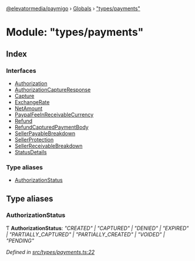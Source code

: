 [@elevatormedia/paymigo](../README.md) › [Globals](../globals.md) › ["types/payments"](_types_payments_.md)

# Module: "types/payments"

## Index

### Interfaces

-   [Authorization](../interfaces/_types_payments_.authorization.md)
-   [AuthorizationCaptureResponse](../interfaces/_types_payments_.authorizationcaptureresponse.md)
-   [Capture](../interfaces/_types_payments_.capture.md)
-   [ExchangeRate](../interfaces/_types_payments_.exchangerate.md)
-   [NetAmount](../interfaces/_types_payments_.netamount.md)
-   [PaypalFeeInReceivableCurrency](../interfaces/_types_payments_.paypalfeeinreceivablecurrency.md)
-   [Refund](../interfaces/_types_payments_.refund.md)
-   [RefundCapturedPaymentBody](../interfaces/_types_payments_.refundcapturedpaymentbody.md)
-   [SellerPayableBreakdown](../interfaces/_types_payments_.sellerpayablebreakdown.md)
-   [SellerProtection](../interfaces/_types_payments_.sellerprotection.md)
-   [SellerReceivableBreakdown](../interfaces/_types_payments_.sellerreceivablebreakdown.md)
-   [StatusDetails](../interfaces/_types_payments_.statusdetails.md)

### Type aliases

-   [AuthorizationStatus](_types_payments_.md#authorizationstatus)

## Type aliases

### AuthorizationStatus

Ƭ **AuthorizationStatus**: _"CREATED" | "CAPTURED" | "DENIED" | "EXPIRED" | "PARTIALLY_CAPTURED" | "PARTIALLY_CREATED" | "VOIDED" | "PENDING"_

_Defined in [src/types/payments.ts:22](https://github.com/ELEVATORmedia/paymigo/blob/0815c8d/src/types/payments.ts#L22)_
